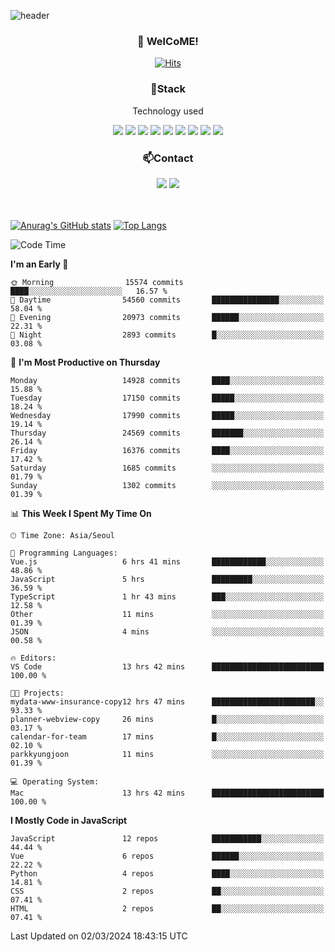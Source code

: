 ![header](https://capsule-render.vercel.app/api?type=waving&color=gradient&height=200&text=Kyungjoon&fontAlign=70&fontAlignY=40&animation=twinkling)

<h3 align="center">👋 WelCoME!</h3>

<div align=center>
  
[![Hits](https://hits.seeyoufarm.com/api/count/incr/badge.svg?url=https%3A%2F%2Fgithub.com%2Fuvula6921&count_bg=%2322BAC9&title_bg=%23827F7F&icon=iconify.svg&icon_color=%2325A27F&title=visits&edge_flat=false)](https://hits.seeyoufarm.com)
  
</div>
<h3 align="center">📌Stack</h3>
<p align="center">Technology used</p>
<div align="center"><img src="https://img.shields.io/badge/HTML5-E34F26?style=flat-square&logo=HTML5&logoColor=white"></img> <img src="https://img.shields.io/badge/CSS3-0A84FF?style=flat-square&logo=CSS3&logoColor=white"></img> <img src="https://img.shields.io/badge/JavaScript-FFCD11?style=flat-square&logo=JavaScript&logoColor=white"></img> <img src="https://img.shields.io/badge/React-00BCF6?style=flat-square&logo=React&logoColor=white"></img> <img src="https://img.shields.io/badge/jQuery-3655FF?style=flat-square&logo=jQuery&logoColor=white"></img> <img src="https://img.shields.io/badge/Ruby-E0115F?style=flat-square&logo=Ruby&logoColor=white"></img> <img src="https://img.shields.io/badge/Python-4B8BBE?style=flat-square&logo=Python&logoColor=white"></img> <img src="https://img.shields.io/badge/Vue-4FC08D?style=flat-square&logo=Vue.js&logoColor=white"></img> <img src="https://img.shields.io/badge/Nuxt-00DC82?style=flat-square&logo=Nuxt.js&logoColor=white"></img></div>

<h3 align="center">📫Contact</h3>
<div align="center"><a href="https://velog.io/@uvula6921/"><img src="https://img.shields.io/badge/Blog-20c997?style=flat-square&logo=V&logoColor=white"/></a> <a href="pkj6921@gmail.com"><img src="https://img.shields.io/badge/Gmail-EA4335?style=flat-square&logo=Gmail&logoColor=white"/></a></div>
<br>
<br>

[![Anurag's GitHub stats](https://github-readme-stats.vercel.app/api?username=uvula6921&hide=stars,issues&show_icons=true&count_private=true&theme=tokyonight)](https://github.com/anuraghazra/github-readme-stats)
[![Top Langs](https://github-readme-stats.vercel.app/api/top-langs/?username=uvula6921&hide=css,jupyter%20notebook,html&exclude_repo=uvula6921,uvula6921.github.io&layout=compact&langs_count=8)](https://github.com/anuraghazra/github-readme-stats)

<!--START_SECTION:waka-->
![Code Time](http://img.shields.io/badge/Code%20Time-2%2C115%20hrs%2024%20mins-blue)

**I'm an Early 🐤** 

```text
🌞 Morning                15574 commits       ████░░░░░░░░░░░░░░░░░░░░░   16.57 % 
🌆 Daytime                54560 commits       ███████████████░░░░░░░░░░   58.04 % 
🌃 Evening                20973 commits       ██████░░░░░░░░░░░░░░░░░░░   22.31 % 
🌙 Night                  2893 commits        █░░░░░░░░░░░░░░░░░░░░░░░░   03.08 % 
```
📅 **I'm Most Productive on Thursday** 

```text
Monday                   14928 commits       ████░░░░░░░░░░░░░░░░░░░░░   15.88 % 
Tuesday                  17150 commits       █████░░░░░░░░░░░░░░░░░░░░   18.24 % 
Wednesday                17990 commits       █████░░░░░░░░░░░░░░░░░░░░   19.14 % 
Thursday                 24569 commits       ███████░░░░░░░░░░░░░░░░░░   26.14 % 
Friday                   16376 commits       ████░░░░░░░░░░░░░░░░░░░░░   17.42 % 
Saturday                 1685 commits        ░░░░░░░░░░░░░░░░░░░░░░░░░   01.79 % 
Sunday                   1302 commits        ░░░░░░░░░░░░░░░░░░░░░░░░░   01.39 % 
```


📊 **This Week I Spent My Time On** 

```text
🕑︎ Time Zone: Asia/Seoul

💬 Programming Languages: 
Vue.js                   6 hrs 41 mins       ████████████░░░░░░░░░░░░░   48.86 % 
JavaScript               5 hrs               █████████░░░░░░░░░░░░░░░░   36.59 % 
TypeScript               1 hr 43 mins        ███░░░░░░░░░░░░░░░░░░░░░░   12.58 % 
Other                    11 mins             ░░░░░░░░░░░░░░░░░░░░░░░░░   01.39 % 
JSON                     4 mins              ░░░░░░░░░░░░░░░░░░░░░░░░░   00.58 % 

🔥 Editors: 
VS Code                  13 hrs 42 mins      █████████████████████████   100.00 % 

🐱‍💻 Projects: 
mydata-www-insurance-copy12 hrs 47 mins      ███████████████████████░░   93.33 % 
planner-webview-copy     26 mins             █░░░░░░░░░░░░░░░░░░░░░░░░   03.17 % 
calendar-for-team        17 mins             █░░░░░░░░░░░░░░░░░░░░░░░░   02.10 % 
parkkyungjoon            11 mins             ░░░░░░░░░░░░░░░░░░░░░░░░░   01.39 % 

💻 Operating System: 
Mac                      13 hrs 42 mins      █████████████████████████   100.00 % 
```

**I Mostly Code in JavaScript** 

```text
JavaScript               12 repos            ███████████░░░░░░░░░░░░░░   44.44 % 
Vue                      6 repos             ██████░░░░░░░░░░░░░░░░░░░   22.22 % 
Python                   4 repos             ████░░░░░░░░░░░░░░░░░░░░░   14.81 % 
CSS                      2 repos             ██░░░░░░░░░░░░░░░░░░░░░░░   07.41 % 
HTML                     2 repos             ██░░░░░░░░░░░░░░░░░░░░░░░   07.41 % 
```




 Last Updated on 02/03/2024 18:43:15 UTC
<!--END_SECTION:waka-->
